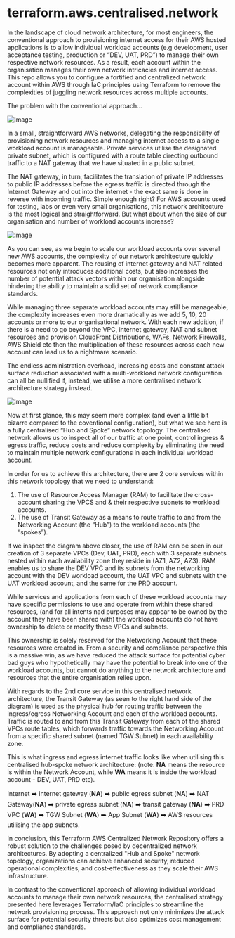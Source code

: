 # terraform.aws.centralised.network
In the landscape of cloud network architecture, for most engineers, the conventional approach to provisioning internet access for their AWS hosted applications is to allow individual workload accounts (e.g development, user acceptance testing, production or “DEV, UAT, PRD”) to manage their own respective network resources. As a result, each account within the organisation manages their own network intricacies and internet access. This repo allows you to configure a fortified and centralized network account within AWS through IaC principles using Terraform to remove the complexities of juggling network resources across multiple accounts.

The problem with the conventional approach…

![image](https://github.com/Mehmet-Kalich/terraform.aws.centralised.network/assets/86363079/bcbf9abb-a196-4375-82aa-66b8f1e9d4bf)

In a small, straightforward AWS networks, delegating the responsibility of provisioning network resources and managing internet access to a single workload account is manageable. Private services utilise the designated private subnet, which is configured with a route table directing outbound traffic to a NAT gateway that we have situated in a public subnet. 

The NAT gateway, in turn, facilitates the translation of private IP addresses to public IP addresses before the egress traffic is directed through the Internet Gateway and out into the internet - the exact same is done in reverse with incoming traffic. Simple enough right? For AWS accounts used for testing, labs or even very small organisations, this network architecture is the most logical and straightforward. But what about when the size of our organisation and number of workload accounts increase?

![image](https://github.com/Mehmet-Kalich/terraform.aws.centralised.network/assets/86363079/26f88703-15c7-4b59-afd3-c7a36b2c50ea)

As you can see, as we begin to scale our workload accounts over several new AWS accounts, the complexity of our network architecture quickly becomes more apparent. The reusing of internet gateway and NAT related resources not only introduces additional costs, but also increases the number of potential attack vectors within our organisation alongside hindering the ability to maintain a solid set of network compliance standards.

While managing three separate workload accounts may still be manageable, the complexity  increases even more dramatically as we add 5, 10, 20 accounts or more to our organisational network. With each new addition, if there is a need to go beyond the VPC, internet gateway, NAT and subnet resources and provision CloudFront Distributions, WAFs, Network Firewalls, AWS Shield etc then the multiplication of these resources across each new account can lead us to a nightmare scenario. 

The endless administration overhead, increasing costs and constant attack surface reduction associated with a multi-workload network configuration can all be nullified if, instead, we utilise a more centralised network architecture strategy instead.

![image](https://github.com/Mehmet-Kalich/terraform.aws.centralised.network/assets/86363079/4ccc82c5-c1c8-4516-89b8-05a232ab52d7)

Now at first glance, this may seem more complex (and even a little bit bizarre compared to the coventional configuration), but what we see here is a fully centralised “Hub and Spoke” network topology. The centralised network allows us to inspect all of our traffic at one point, control ingress & egress traffic, reduce costs and reduce complexity by eliminating the need to maintain multiple network configurations in each individual workload account.

In order for us to achieve this architecture, there are 2 core services within this network topology that we need to understand:
1.	The use of Resource Access Manager (RAM) to facilitate the cross-account sharing the VPCS and & their respective subnets to workload accounts.
2.	The use of Transit Gateway as a means to route traffic to and from the Networking Account (the “Hub”) to the workload accounts (the “spokes”).

If we inspect the diagram above closer, the use of RAM can be seen in our creation of 3 separate VPCs (Dev, UAT, PRD), each with 3 separate subnets nested within each availability zone they reside in (AZ1, AZ2, AZ3). RAM enables us to share the DEV VPC and its subnets from the networking account with the DEV workload account, the UAT VPC and subnets with the UAT workload account, and the same for the PRD account. 

While services and applications from each of these workload accounts may have specific permissions to use and operate from within these shared resources, (and for all intents nad purposes may appear to be owned by the account they have been shared with) the workload acocunts do not have ownership to delete or modify these VPCs and subnets. 

This ownership is solely reserved for the Networking Account that these resources were created in. From a security and compliance perspective this is a massive win, as we have reduced the attack surface for potential cyber bad guys who hypothetically may have the potential to break into one of the workload accounts, but cannot do anything to the network architecture and resources that the entire organisation relies upon.

With regards to the 2nd core service in this centralised network architecture, the Transit Gateway (as seen to the right hand side of the diagram) is used as the physical hub for routing traffic between the ingress/egress Networking Account and each of the workload accounts. Traffic is routed to and from this Transit Gateway from each of the shared VPCs route tables, which forwards traffic towards the Networking Account from a specific shared subnet (named TGW Subnet) in each availability zone. 

This is what ingress and egress internet traffic looks like when utilising this centralised hub-spoke network architecture: (note: **NA** means the resource is within the Network Account, while **WA** means it is inside the workload account - DEV, UAT, PRD etc). 

Internet ➡️ internet gateway (**NA**) ➡️ public egress subnet (**NA**) ➡️ NAT Gateway(**NA**) ➡️ private egress subnet (**NA**) ➡️ transit gateway (**NA**) ➡️ PRD VPC (**WA**) ➡️ TGW Subnet (**WA**) ➡️ App Subnet (**WA**) ➡️ AWS resources utilising the app subnets. 

In conclusion, this Terraform AWS Centralized Network Repository offers a robust solution to the challenges posed by decentralized network architectures. By adopting a centralized "Hub and Spoke" network topology, organizations can achieve enhanced security, reduced operational complexities, and cost-effectiveness as they scale their AWS infrastructure.

In contrast to the conventional approach of allowing individual workload accounts to manage their own network resources, the centralised strategy presented here leverages Terraform/IaC principles to streamline the network provisioning process. This approach not only minimizes the attack surface for potential security threats but also optimizes cost management and compliance standards.

